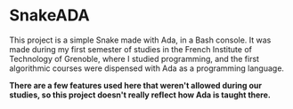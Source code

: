 # SnakeADA

This project is a simple Snake made with Ada, in a Bash console.
It was made during my first semester of studies in the French Institute of Technology of Grenoble, where I studied programming, and the first algorithmic courses were dispensed with Ada as a programming language.

**There are a few features used here that weren't allowed during our studies, so this project doesn't really reflect how Ada is taught there.**
